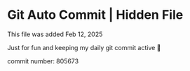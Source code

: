 # Git Auto Commit | Hidden File

This file was added Feb 12, 2025

Just for fun and keeping my daily git commit active 🤪

commit number: 805673
